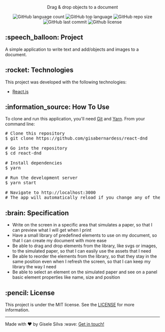 <div id="readme" class="Box-body readme blob js-code-block-container">
  <article class="markdown-body entry-content p-3 p-md-6" itemprop="text">
    <p align="center">Drag & drop objects to a document</p>
    <p align="center">
      <img alt="GitHub language count" src="https://img.shields.io/github/languages/count/gisabernardess/react-dnd">
      <img alt="GitHub top language" src="https://img.shields.io/github/languages/top/gisabernardess/react-dnd">
      <img alt="GitHub repo size" src="https://img.shields.io/github/repo-size/gisabernardess/react-dnd">
      <img alt="GitHub last commit" src="https://img.shields.io/github/last-commit/gisabernardess/react-dnd">
      <img alt="Github license" src="https://img.shields.io/github/license/gisabernardess/react-dnd">
    </p>
    <h2>:speech_balloon: Project</h2>
    <p>A simple application to write text and add/objects and images to a document.</p>
    <h2>:rocket: Technologies</h2>
    <p>This project was developed with the following technologies:</p>
    <ul>
      <li><a href="https://reactjs.org/" rel="nofollow">React.js</a></li>
    </ul>
    <h2>:information_source:</a> How To Use </h2>
    <p>To clone and run this application, you'll need <a href="https://git-scm.com" rel="nofollow">Git</a> and  <a href="https://legacy.yarnpkg.com" rel="nofollow">Yarn</a>. From your command line:</p>
    <div class="highlight highlight-source-shell">
      <pre><span class="pl-c"><span class="pl-c">#</span> Clone this repository</span> 
$ git clone https://github.com/gisabernardess/react-dnd <br/>
<span class="pl-c"><span class="pl-c">#</span> Go into the repository</span> 
$ <span class="pl-c1">cd</span> react-dnd <br/>
<span class="pl-c"><span class="pl-c">#</span> Install dependencies</span>
$ yarn <br/>
<span class="pl-c"><span class="pl-c">#</span> Run the development server</span>
$ yarn start <br/>
<span class="pl-c"><span class="pl-c">#</span> Navigate to http://localhost:3000</span>
<span class="pl-c"><span class="pl-c">#</span> The app will automatically reload if you change any of the source files.</span></pre>
</div>
<h2>:brain: Specification</h2>
    <ul>
    <li>Write on the screen in a specific area that simulates a paper, so that I can preview what I will get when I print</li>
    <li>Have a small library of predefined elements to use on my document, so that I can create my document with more ease</li>
    <li>Be able to drag and drop elements from the library, like svgs or images, to the simulated paper, so that I can easily use the assets that I need</li>
    <li>Be able to reorder the elements from the library, so that they stay in the same position even when I refresh the screen, so that I can keep my library the way I need</li>
    <li>Be able to select an element on the simulated paper and see on a panel basic element properties like name, size and position</li>
    </ul>
    <h2>:pencil: License</h2>
    <p>This project is under the MIT license. See the <a href="https://github.com/gisabernardess/react-dnd/blob/main/LICENSE" rel="nofollow">LICENSE</a> for more information.</p>
    <hr>
    <p>Made with ♥ by Gisele Silva :wave: <a href="https://www.linkedin.com/in/gisabernardess/" rel="nofollow">Get in touch!</a></p>
  </article>
</div>
